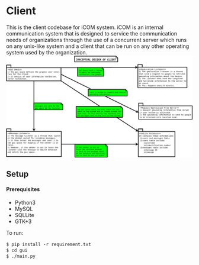 # Client
This is the client codebase for iCOM system. iCOM is an internal communication system that is designed to service the communication needs of organizations through the use of a concurrent server which runs on any unix-like system and a client that can be run on any other operating system used by the organization.
![conceptual design of the client](img/client.jpeg)

## Setup
#### Prerequisites
* Python3
* MySQL
* SQLLite
* GTK+3

To run:

```
$ pip install -r requirement.txt
$ cd gui
$ ./main.py
```
